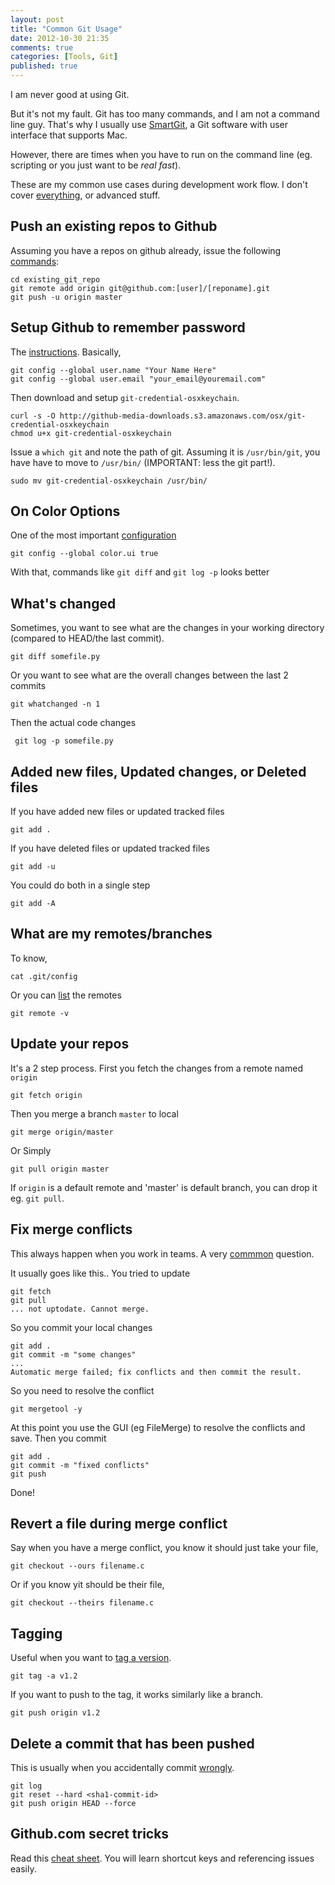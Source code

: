 ```yaml
---
layout: post
title: "Common Git Usage"
date: 2012-10-30 21:35
comments: true
categories: [Tools, Git]
published: true
---
```


I am never good at using Git.

But it's not my fault. Git has too many commands, and I am not a command line guy. That's why I usually use [SmartGit](http://www.syntevo.com/smartgit/index.html), a Git software with user interface that supports Mac.

However, there are times when you have to run on the command line (eg. scripting or you just want to be *real fast*).

These are my common use cases during development work flow. I don't cover [everything](http://ndpsoftware.com/git-cheatsheet.html), or advanced stuff.

<!-- more -->

## Push an existing repos to Github ##

Assuming you have a repos on github already, issue the following [commands](https://gist.github.com/868939):

	cd existing_git_repo
	git remote add origin git@github.com:[user]/[reponame].git
	git push -u origin master



## Setup Github to remember password ##

The [instructions](https://help.github.com/articles/set-up-git). Basically,

	git config --global user.name "Your Name Here"
	git config --global user.email "your_email@youremail.com"

Then download and setup `git-credential-osxkeychain`.

	curl -s -O http://github-media-downloads.s3.amazonaws.com/osx/git-credential-osxkeychain
	chmod u+x git-credential-osxkeychain

Issue a `which git` and note the path of git. Assuming it is `/usr/bin/git`, you have have to move to `/usr/bin/` (IMPORTANT: less the git part!).

	sudo mv git-credential-osxkeychain /usr/bin/




## On Color Options ##

One of the most important [configuration](http://git-scm.com/book/en/Customizing-Git-Git-Configuration)

	git config --global color.ui true

With that, commands like `git diff` and `git log -p` looks better




## What's changed ##

Sometimes, you want to see what are the changes in your working directory (compared to HEAD/the last commit).

	git diff somefile.py

Or you want to see what are the overall changes between the last 2 commits

	git whatchanged -n 1

Then the actual code changes

	 git log -p somefile.py




## Added new files, Updated changes, or Deleted files ##

If you have added new files or updated tracked files

	git add .

If you have deleted files or updated tracked files

	git add -u

You could do both in a single step

	git add -A



## What are my remotes/branches ##

To know,

	cat .git/config

Or you can [list](http://gitref.org/remotes/) the remotes

	git remote -v



## Update your repos ##

It's a 2 step process. First you fetch the changes from a remote named `origin`

	git fetch origin

Then you merge a branch `master` to local

	git merge origin/master

Or Simply

	git pull origin master

If `origin` is a default remote and 'master' is default branch, you can drop it eg. `git pull`.








## Fix merge conflicts ##

This always happen when you work in teams. A very [commmon](http://stackoverflow.com/questions/161813/how-do-i-fix-merge-conflicts-in-git) question.

It usually goes like this.. You tried to update

	git fetch
	git pull
	... not uptodate. Cannot merge.

So you commit your local changes

	git add .
	git commit -m "some changes"
	...
	Automatic merge failed; fix conflicts and then commit the result.

So you need to resolve the conflict

	git mergetool -y

At this point you use the GUI (eg FileMerge) to resolve the conflicts and save. Then you commit

	git add .
	git commit -m "fixed conflicts"
	git push

Done!




## Revert a file during merge conflict ##

Say when you have a merge conflict, you know it should just take your file,

	git checkout --ours filename.c

Or if you know yit should be their file,

	git checkout --theirs filename.c




## Tagging ##

Useful when you want to [tag a version](http://git-scm.com/book/en/Git-Basics-Tagging).

	git tag -a v1.2

If you want to push to the tag, it works similarly like a branch.

	git push origin v1.2




## Delete a commit that has been pushed ##

This is usually when you accidentally commit [wrongly](http://stackoverflow.com/questions/1338728/how-to-delete-a-git-commit).

	git log
	git reset --hard <sha1-commit-id>
	git push origin HEAD --force



## Github.com secret tricks

Read this [cheat sheet](https://github.com/tiimgreen/github-cheat-sheet). You will learn shortcut keys and referencing issues easily.

